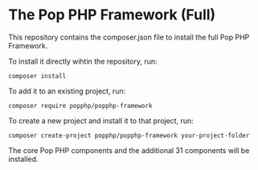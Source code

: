 The Pop PHP Framework (Full)
============================

This repository contains the composer.json file to install the full Pop PHP Framework.

To install it directly wihtin the repository, run:

```
composer install
```

To add it to an existing project, run:

```
composer require popphp/popphp-framework
```

To create a new project and install it to that project, run:

```
composer create-project popphp/popphp-framework your-project-folder
```

The core Pop PHP components and the additional 31 components will be installed.
